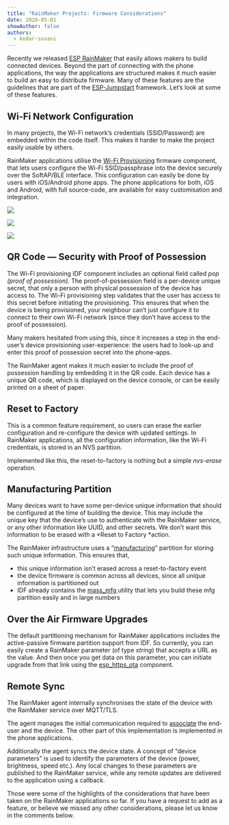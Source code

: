 ```yaml
---
title: "RainMaker Projects: Firmware Considerations"
date: 2020-05-01
showAuthor: false
authors: 
  - kedar-sovani
---
```

Recently we released [ESP RainMaker](https://rainmaker.espressif.com) that easily allows makers to build connected devices. Beyond the part of connecting with the phone applications, the way the applications are structured makes it much easier to build an easy to distribute firmware. Many of these features are the guidelines that are part of the [ESP-Jumpstart](https://docs.espressif.com/projects/esp-jumpstart/en/latest/) framework. Let’s look at some of these features.

## Wi-Fi Network Configuration

In many projects, the Wi-Fi network’s credentials (SSID/Password) are embedded within the code itself. This makes it harder to make the project easily usable by others.

RainMaker applications utilise the [Wi-Fi Provisioning](https://docs.espressif.com/projects/esp-idf/en/latest/esp32/api-reference/provisioning/provisioning.html) firmware component, that lets users configure the Wi-Fi SSID/passphrase into the device securely over the SoftAP/BLE interface. This configuration can easily be done by users with iOS/Android phone apps. The phone applications for both, iOS and Android, with full source-code, are available for easy customisation and integration.

![](img/rainmaker-1.webp)

![](img/rainmaker-2.webp)

![](img/rainmaker-3.webp)

## QR Code — Security with Proof of Possession

The Wi-Fi provisioning IDF component includes an optional field called *pop (proof of possession).* The proof-of-possession field is a per-device unique secret, that only a person with physical possession of the device has access to. The Wi-Fi provisioning step validates that the user has access to this secret before initiating the provisioning. This ensures that when the device is being provisioned, your neighbour can’t just configure it to connect to their own Wi-Fi network (since they don’t have access to the proof of possession).

Many makers hesitated from using this, since it increases a step in the end-user’s device provisioning user-experience: the users had to look-up and enter this proof of possession secret into the phone-apps.

The RainMaker agent makes it much easier to include the proof of possession handling by embedding it in the QR code. Each device has a unique QR code, which is displayed on the device console, or can be easily printed on a sheet of paper.

## Reset to Factory

This is a common feature requirement, so users can erase the earlier configuration and re-configure the device with updated settings. In RainMaker applications, all the configuration information, like the Wi-Fi credentials, is stored in an NVS partition.

Implemented like this, the reset-to-factory is nothing but a simple *nvs-erase* operation.

## Manufacturing Partition

Many devices want to have some per-device unique information that should be configured at the time of building the device. This may include the unique key that the device’s use to authenticate with the RainMaker service, or any other information like UUID, and other secrets. We don’t want this information to be erased with a *Reset to Factory *action.

The RainMaker infrastructure uses a “[manufacturing](https://medium.com/the-esp-journal/building-products-creating-unique-factory-data-images-3f642832a7a3)” partition for storing such unique information. This ensures that,

- this unique information isn’t erased across a reset-to-factory event
- the device firmware is common across all devices, since all unique information is partitioned out
- IDF already contains the [mass_mfg ](https://github.com/espressif/esp-idf/tree/master/tools/mass_mfg)utility that lets you build these mfg partition easily and in large numbers

## Over the Air Firmware Upgrades

The default partitioning mechanism for RainMaker applications includes the active-passive firmware partition support from IDF. So currently, you can easily create a RainMaker parameter (of type *string*) that accepts a URL as the value. And then once you get data on this parameter, you can initiate upgrade from that link using the [esp_https_ota](https://docs.espressif.com/projects/esp-idf/en/latest/esp32/api-reference/system/esp_https_ota.html) component.

## Remote Sync

The RainMaker agent internally synchronises the state of the device with the RainMaker service over MQTT/TLS.

The agent manages the initial communication required to [associate](https://rainmaker.espressif.com/docs/user-node-mapping.html) the end-user and the device. The other part of this implementation is implemented in the phone applications.

Additionally the agent syncs the device state. A concept of “device parameters” is used to identify the parameters of the device (power, brightness, speed etc.). Any local changes to these parameters are published to the RainMaker service, while any remote updates are delivered to the application using a callback.

Those were some of the highlights of the considerations that have been taken on the RainMaker applications so far. If you have a request to add as a feature, or believe we missed any other considerations, please let us know in the comments below.
